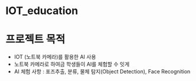 # IOT_education

# 프로젝트 목적

- IOT (노트북 카메라)를 활용한 AI 사용
- 노트북 카메라로 하여금 학생들이 AI를 체험할 수 잇게
- AI 체험 사항 : 포즈추출, 분류, 물체 탐지(Object Detection), Face Recognition

